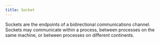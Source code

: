 ```yaml
---
title: Socket
---
```

Sockets are the endpoints of a bidirectional communications channel. Sockets may communicate within a process, between processes on the same machine, or between processes on different continents.
